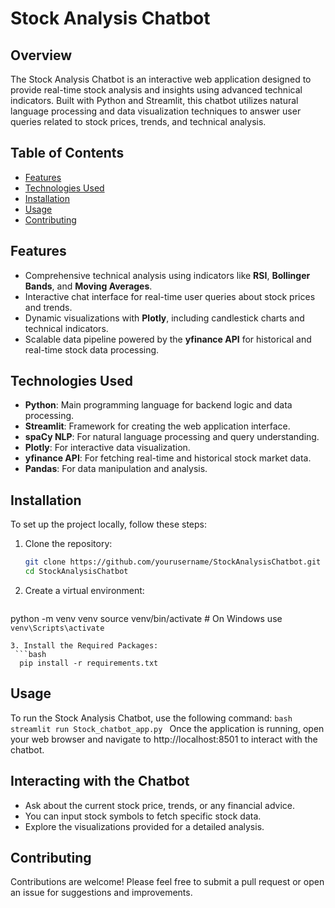 # Stock Analysis Chatbot

## Overview
The Stock Analysis Chatbot is an interactive web application designed to provide real-time stock analysis and insights using advanced technical indicators. Built with Python and Streamlit, this chatbot utilizes natural language processing and data visualization techniques to answer user queries related to stock prices, trends, and technical analysis.

## Table of Contents
- [Features](#features)
- [Technologies Used](#technologies-used)
- [Installation](#installation)
- [Usage](#usage)
- [Contributing](#contributing)

## Features
- Comprehensive technical analysis using indicators like **RSI**, **Bollinger Bands**, and **Moving Averages**.
- Interactive chat interface for real-time user queries about stock prices and trends.
- Dynamic visualizations with **Plotly**, including candlestick charts and technical indicators.
- Scalable data pipeline powered by the **yfinance API** for historical and real-time stock data processing.

## Technologies Used
- **Python**: Main programming language for backend logic and data processing.
- **Streamlit**: Framework for creating the web application interface.
- **spaCy NLP**: For natural language processing and query understanding.
- **Plotly**: For interactive data visualization.
- **yfinance API**: For fetching real-time and historical stock market data.
- **Pandas**: For data manipulation and analysis.

## Installation
To set up the project locally, follow these steps:

1. Clone the repository:
   ```bash
   git clone https://github.com/yourusername/StockAnalysisChatbot.git
   cd StockAnalysisChatbot
   ```
   
2. Create a virtual environment:
   ```bash
  python -m venv venv
  source venv/bin/activate  # On Windows use `venv\Scripts\activate`
  ```
3. Install the Required Packages:
   ```bash
    pip install -r requirements.txt
  ```

## Usage
To run the Stock Analysis Chatbot, use the following command:
    ```bash
    streamlit run Stock_chatbot_app.py
    ```
Once the application is running, open your web browser and navigate to http://localhost:8501 to interact with the chatbot.

## Interacting with the Chatbot
- Ask about the current stock price, trends, or any financial advice.
- You can input stock symbols to fetch specific stock data.
- Explore the visualizations provided for a detailed analysis.

## Contributing
Contributions are welcome! Please feel free to submit a pull request or open an issue for suggestions and improvements.
